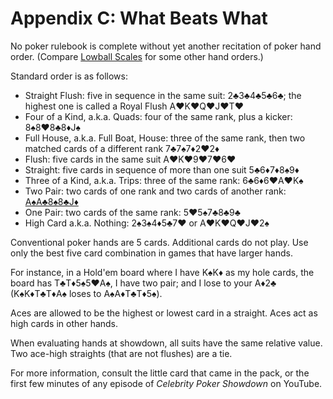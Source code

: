 Appendix C: What Beats What
===========================

No poker rulebook is complete without yet another recitation of poker hand
order.  (Compare [Lowball Scales](./lowball-scales.md) for some other hand
orders.)

Standard order is as follows:

* Straight Flush: five in sequence in the same suit: 2♣3♣4♣5♣6♣;
  the highest one is called a Royal Flush A♥K♥Q♥J♥T♥
* Four of a Kind, a.k.a. Quads: four of the same rank, plus a kicker:
  8♠8♥8♣8♦J♠
* Full House, a.k.a. Full Boat, House: three of the same rank, then two matched
  cards of a different rank 7♣7♠7♦2♥2♦
* Flush: five cards in the same suit A♥K♥9♥7♥6♥
* Straight: five cards in sequence of more than one suit 5♣6♦7♦8♠9♦
* Three of a Kind, a.k.a. Trips: three of the same rank: 6♣6♦6♥A♥K♠
* Two Pair: two cards of one rank and two cards of another rank:
  [A♠A♣8♠8♣J♦](https://www.imdb.com/title/tt6412452/)
* One Pair: two cards of the same rank: 5♥5♠7♣8♣9♣
* High Card a.k.a. Nothing: 2♠3♠4♦5♣7♥ or A♥K♥Q♥J♥2♠

Conventional poker hands are 5 cards.  Additional cards do not play.  Use only
the best five card combination in games that have larger hands.

For instance, in a Hold'em board where I have K♠K♦ as my hole cards, the board
has T♣T♦5♠5♥A♠, I have two pair; and I lose to your A♦2♣ (K♠K♦T♣T♦A♠ loses to
A♠A♦T♣T♦5♠).

Aces are allowed to be the highest or lowest card in a straight.  Aces act as
high cards in other hands.

When evaluating hands at showdown, all suits have the same relative value.
Two ace-high straights (that are not flushes) are a tie.

For more information, consult the little card that came in the pack, or the
first few minutes of any episode of *Celebrity Poker Showdown* on YouTube.
